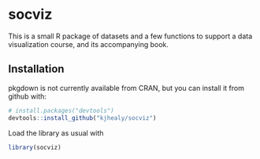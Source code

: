 
<!-- README.md is generated from README.Rmd. Please edit that file -->
socviz
======

This is a small R package of datasets and a few functions to support a data visualization course, and its accompanying book.

Installation
------------

pkgdown is not currently available from CRAN, but you can install it from github with:

``` r
# install.packages("devtools")
devtools::install_github("kjhealy/socviz")
```

Load the library as usual with

``` r
library(socviz)
```
